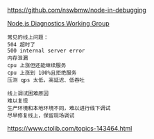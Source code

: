 https://github.com/nswbmw/node-in-debugging


[Node.js Diagnostics Working Group](https://github.com/nodejs/diagnostics)
```
常见的线上问题：
504 超时了
500 internal server error
内存泄漏
cpu 上涨但还能继续服务
cpu 上涨到 100%且拒绝服务
压测 qps 太低，高延迟、低吞吐

线上调试困难原因
难以复现
生产环境和本地环境不同，难以进行线下调试
尽早修复线上，保留现场调试
```
https://www.ctolib.com/topics-143464.html